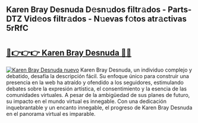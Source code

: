 ## Karen Bray Desnuda D𝚎sn𝚞dos filtr𝚊dos - Parts-DTZ Vid𝚎os filtr𝚊dos - N𝚞evas f𝚘tos atr𝚊ctivas 5rRfC

# <h2><a href="http://mb1dkb.tromn.icu/?c=Karen+Bray+Desnuda">🔗👉👉👉 Karen Bray Desnuda 🔗🔗</a></h2>

[![Karen Bray Desnuda nuevo](https://i.imgur.com/pEAQMta.gif)](http://mb1dkb.tromn.icu/?c=Karen+Bray+Desnuda)
Karen Bray Desnuda, un individuo complejo y debatido, desafía la descripción fácil. Su enfoque único para construir una presencia en la web ha atraído y ofendido a los seguidores, estimulando debates sobre la expresión artística, el consentimiento y la esencia de las comunidades virtuales. A pesar de la ambigüedad de sus planes de futuro, su impacto en el mundo virtual es innegable. Con una dedicación inquebrantable y un encanto innegable, el progreso de Karen Bray Desnuda en el panorama virtual es imparable.
